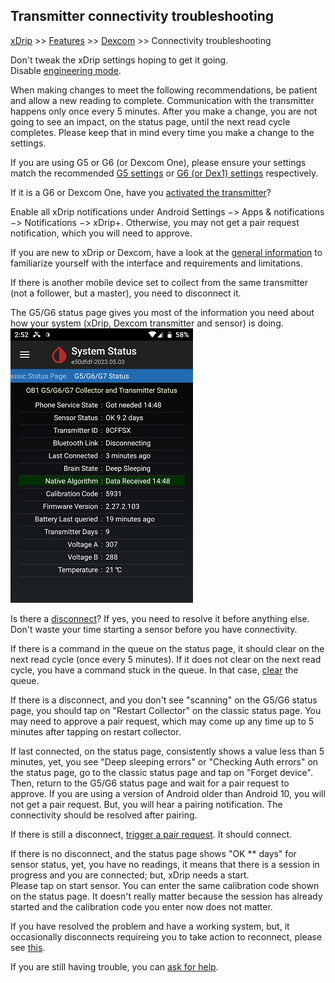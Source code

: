 ## Transmitter connectivity troubleshooting
[xDrip](../README.md) >> [Features](Features_page.md) >> [Dexcom](./Dexcom_page.md) >> Connectivity troubleshooting  
  
Don't tweak the xDrip settings hoping to get it going.  
Disable [engineering mode](./Engineering-Mode.md).  
  
When making changes to meet the following recommendations, be patient and allow a new reading to complete.  Communication with the transmitter happens only once every 5 minutes.  After you make a change, you are not going to see an impact, on the status page, until the next read cycle completes.  Please keep that in mind every time you make a change to the settings.  
  
If you are using G5 or G6 (or Dexcom One), please ensure your settings match the recommended [G5 settings](./G5-Recommended-Settings.md) or [G6 (or Dex1) settings](./G6-Recommended-Settings.md) respectively.  

If it is a G6 or Dexcom One, have you [activated the transmitter](./Dexcom/NewG6TX_Activation.md)?  

Enable all xDrip notifications under Android Settings &#8722;> Apps & notifications &#8722;> Notifications &#8722;> xDrip+.  Otherwise, you may not get a pair request notification, which you will need to approve.  

If you are new to xDrip or Dexcom, have a look at the [general information](./Dexcom-Basics.md) to familiarize yourself with the interface and requirements and limitations.  

If there is another mobile device set to collect from the same transmitter (not a follower, but a master), you need to disconnect it.  

The G5/G6 status page gives you most of the information you need about how your system (xDrip, Dexcom transmitter and sensor) is doing.  
![](./images/system-status-pg.png)  

Is there a [disconnect](./Proper-connectivity.md)?  If yes, you need to resolve it before anything else.  Don't waste your time starting a sensor before you have connectivity.  
  
If there is a command in the queue on the status page, it should clear on the next read cycle (once every 5 minutes).  If it does not clear on the next read cycle, you have a command stuck in the queue.  In that case, [clear](./Clear-queue.md) the queue.  
  
If there is a disconnect, and you don't see "scanning" on the G5/G6 status page, you should tap on "Restart Collector" on the classic status page.  You may need to approve a pair request, which may come up any time up to 5 minutes after tapping on restart collector.  
  
If last connected, on the status page, consistently shows a value less than 5 minutes, yet, you see "Deep sleeping errors" or "Checking Auth errors" on the status page, go to the classic status page and tap on "Forget device".  Then, return to the G5/G6 status page and wait for a pair request to approve.  If you are using a version of Android older than Android 10, you will not get a pair request.  But, you will hear a pairing notification.  The connectivity should be resolved after pairing.  
  
If there is still a disconnect, [trigger a pair request](./MissedPairRequest.md).  It should connect.  
  
If  there is no disconnect, and the status page shows "OK \*\* days" for sensor status, yet, you have no readings, it means that there is a session in progress and you are connected;  but, xDrip needs a start.  
Please tap on start sensor.  You can enter the same calibration code shown on the status page.  It doesn't really matter because the session has already started and the calibration code you enter now does not matter.  
  
If you have resolved the problem and have a working system, but, it occasionally disconnects requireing you to take action to reconnect, please see [this](./Intermittent.md).  
  
If you are still having trouble, you can [ask for help](./Contact.md).  
  
